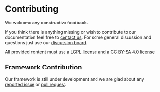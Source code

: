 # Contributing

We welcome any constructive feedback.

If you think there is anything missing or wish to contribute to our documentation feel free to [contact us](https://lightjason.org/contact/).
For some general discussion and questions just use our [discussion board](https://gitter.im/LightJason).

All provided content must use a [LGPL license](https://en.wikipedia.org/wiki/GNU_Lesser_General_Public_License) and a [CC BY-SA 4.0 license](https://creativecommons.org/licenses/by-sa/4.0/)

## Framework Contribution

Our framework is still under development and we are glad about any [reported issue](https://github.com/LightJason/AgentSpeak/issues/new) or [pull request](https://github.com/LightJason/AgentSpeak/compare).
